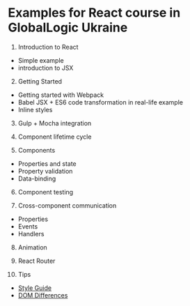 # Examples for React course in GlobalLogic Ukraine

1. Introduction to React  

 - Simple example
 - introduction to JSX

2. Getting Started  

 - Getting started with Webpack
 - Babel JSX + ES6 code transformation in real-life example
 - Inline styles

3. Gulp + Mocha integration

4. Component lifetime cycle

5. Components

 - Properties and state
 - Property validation
 - Data-binding
 
6. Component testing

7. Cross-component communication

 - Properties
 - Events
 - Handlers

8. Animation

9. React Router

10. Tips

  - [Style Guide](https://github.com/airbnb/javascript/tree/master/react)
  - [DOM Differences](https://facebook.github.io/react/docs/dom-differences.html)
